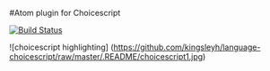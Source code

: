 #Atom plugin for Choicescript

[![Build Status](https://travis-ci.org/kingsleyh/language-choicescript.png?branch=master)](https://travis-ci.org/kingsleyh/language-choicescript)

![choicescript highlighting]
(https://github.com/kingsleyh/language-choicescript/raw/master/.README/choicescript1.jpg)
